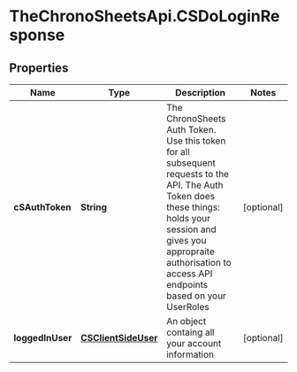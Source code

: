# TheChronoSheetsApi.CSDoLoginResponse

## Properties
Name | Type | Description | Notes
------------ | ------------- | ------------- | -------------
**cSAuthToken** | **String** | The ChronoSheets Auth Token.  Use this token for all subsequent requests to the API.  The Auth Token does these things: holds your session and gives you appropraite authorisation to access API endpoints based on your UserRoles | [optional] 
**loggedInUser** | [**CSClientSideUser**](CSClientSideUser.md) | An object containg all your account information | [optional] 



